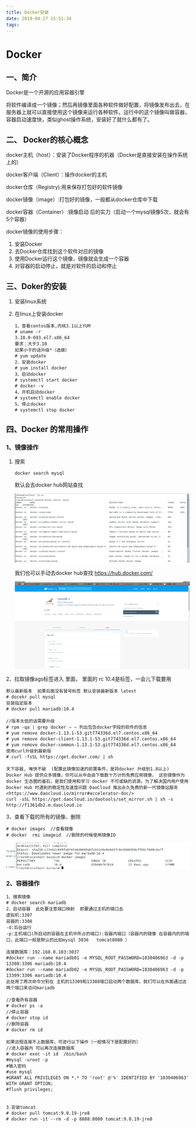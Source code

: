 ```yaml
---
title: Docker安装
date: 2019-04-27 15:51:34
tags:
---
```


#                                 Docker

## 一、简介

  Docker是一个开源的应用容器引擎

  将软件编译成一个镜像；然后再镜像里面各种软件做好配置，将镜像发布出去，在服务器上就可以直接使用这个镜像来运行各种软件。运行中的这个镜像叫做容器，容器启动速度快，类似ghost操作系统，安装好了就什么都有了。

## 二、 Docker的核心概念

docker主机（host）：安装了Docker程序的机器（Docker是直接安装在操作系统上的）

docker客户端（Client）：操作docker的主机

docker仓库（Registry):用来保存打包好的软件镜像

docker镜像（image）:打包好的镜像，一般都从docker仓库中下载

docker容器（Container）:镜像启动 后的实力（启动一个mysql镜像5次，就会有5个容器）

docker镜像的使用步骤：

1. 安装Docker
2. 去Docker仓库找到这个软件对应的镜像
3. 使用Docker运行这个镜像，镜像就会生成一个容器
4. 对容器的启动停止，就是对软件的启动和停止

## 三、Doker的安装

1. 安装linux系统

2. 在linux上安装docker

   ````she
   1、查看centos版本,内核3.1以上YUM 
   # uname -r
   3.10.0-693.el7.x86_64
   要求：大于3.10
   如果小于的话升级*（选做）
   # yum update
   2、安装docker
   # yum install docker
   3、启动docker
   # systemctl start docker
   # docker -v
   4、开机启动docker
   # systemctl enable docker
   5、停止docker
   # systemctl stop docker
   ````

   

## 四、Docker 的常用操作

### 1、镜像操作

1. 搜索

   ```shell
   docker search mysql
   ```

   默认会去docker hub网站查找

   ![1555837998110](Docker安装\1555837998110.png)

      我们也可以手动去docker hub查找 <https://hub.docker.com/>

     ![1555838069439](Docker安装\1555838069439.png)

2、拉取镜像ags标签进入 里面， 里面的 rc  10.4是标签，一会儿下载要用

  ``` shell
默认最新版本  如果后面没有冒号标签 默认安装最新版本 latest
# docekr pull mysql
安装指定版本  
# docker pull mariadb:10.4

//版本太低的话需要升级
# rpm -qa | grep docker – – 列出包含docker字段的软件的信息
# yum remove docker-1.13.1-53.git774336d.el7.centos.x86_64 
# yum remove docker-client-1.13.1-53.git774336d.el7.centos.x86_64 
# yum remove docker-common-1.13.1-53.git774336d.el7.centos.x86_64
使用curl升级到最新版 
# curl -fsSL https://get.docker.com/ | sh

天下容器, 唯快不破  (配置此镜像加速的前置条件，是将docker 升级到1.8以上)
Docker Hub 提供众多镜像，你可以从中自由下载数十万计的免费应用镜像， 这些镜像作为 docker 生态圈的基石，是我们使用和学习 docker 不可或缺的资源。为了解决国内用户使用 Docker Hub 时遇到的稳定性及速度问题 DaoCloud 推出永久免费的新一代镜像站服务
  <https://www.daocloud.io/mirror#accelerator-doc/>
curl -sSL https://get.daocloud.io/daotools/set_mirror.sh | sh -s http://f1361db2.m.daocloud.io

  ```

3、查看下载的所有的镜像、删除

```SHE
# docker images  //查看镜像
# docker  rmi imageid  //删除的时候使用镜像ID
```

![1555841748124](Docker安装\1555841748124.png)

###    2、容器操作

```shell
1、搜索镜像
# docker search mariadb
2、启动容器  此处要注意端口映射  即要通过主机的端口去
虚拟机:3307
容器的:3308
-d:后台运行
-p:主机端口(所启动的容器在主机中所占的端口):容器内端口（容器内的镜像 在容器内的的端口，此端口一般是默认的比如mysql 3036   tomcat8080 ）

连接数据库：192.168.0.103:3037
#docker run --name mariadb01 -e MYSQL_ROOT_PASSWORD=1030406963 -d -p 13308:3306 mariadb:10.4
#docker run --name mariadb02 -e MYSQL_ROOT_PASSWORD=1030406963 -d -p 13309:3306 mariadb:10.4
此处用了两次命令分别在 主机的13309和13308端口启动两个数据库，我们可以在外面通过这两个端口来访问mariadb

//查看所有容器
# docker ps -a
//停止容器
# docker stop id
//删除容器
# docker rm id

如果远程连接不上数据库，可进行以下操作（一般情况下是配置好的）
//进入容器内 可以再次连接数据库
# docker exec -it id  /bin/bash
#mysql -uroot -p
#输入密码
#use mysql
#GRANT ALL PRIVILEGES ON *.* TO 'root' @'%' IDENTIFIED BY '1030406963' WITH GRANT OPTION;
#flush privileges;


3.安装tomcat
# docker pull tomcat:9.0.19-jre8
# docker run -it --rm -d -p 8888:8080 tomcat:9.0.19-jre8
```